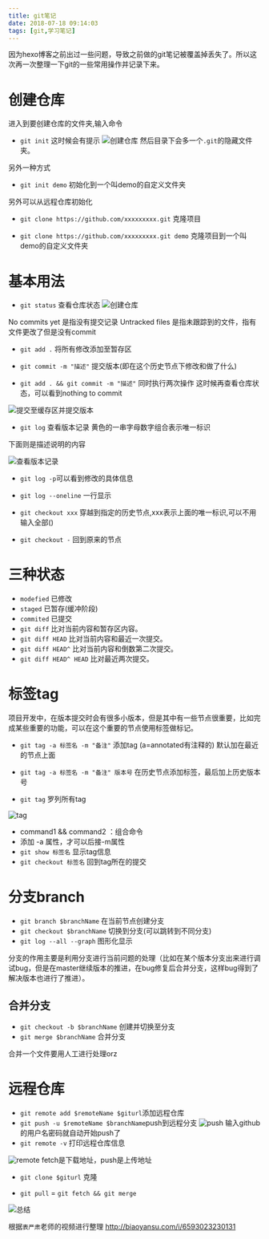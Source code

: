 ```yaml
---
title: git笔记
date: 2018-07-18 09:14:03
tags: [git,学习笔记]
---
```


因为hexo博客之前出过一些问题，导致之前做的git笔记被覆盖掉丢失了。所以这次再一次整理一下git的一些常用操作并记录下来。

# 创建仓库

进入到要创建仓库的文件夹,输入命令
* `git init`
这时候会有提示 ![创建仓库](https://raw.githubusercontent.com/homxuwang/homxuwang.github.io/jekyll/images/git笔记/1.png)
然后目录下会多一个`.git`的隐藏文件夹。

另外一种方式
* `git init demo` 初始化到一个叫demo的自定义文件夹

另外可以从远程仓库初始化
* `git clone https://github.com/xxxxxxxxx.git` 克隆项目

* `git clone https://github.com/xxxxxxxxx.git demo` 克隆项目到一个叫demo的自定义文件夹

# 基本用法

* `git status` 查看仓库状态
![创建仓库](https://raw.githubusercontent.com/homxuwang/homxuwang.github.io/jekyll/images/git笔记/2.png)

No commits yet 是指没有提交记录
Untracked files 是指未跟踪到的文件，指有文件更改了但是没有commit

* `git add .` 将所有修改添加至暂存区

* `git commit -m "描述"`  提交版本(即在这个历史节点下修改和做了什么)

* `git add . && git commit -m "描述"` 同时执行两次操作
这时候再查看仓库状态，可以看到nothing to commit

![提交至缓存区并提交版本](https://raw.githubusercontent.com/homxuwang/homxuwang.github.io/jekyll/images/git笔记/3.png)

* `git log` 查看版本记录
黄色的一串字母数字组合表示唯一标识

下面则是描述说明的内容

![查看版本记录](https://raw.githubusercontent.com/homxuwang/homxuwang.github.io/jekyll/images/git笔记/4.png)

* `git log -p`可以看到修改的具体信息

* `git log --oneline` 一行显示

* `git checkout xxx` 穿越到指定的历史节点,xxx表示上面的唯一标识,可以不用输入全部()

* `git checkout -` 回到原来的节点

# 三种状态

* `modefied` 已修改
* `staged` 已暂存(缓冲阶段)
* `commited` 已提交
* `git diff` 比对当前内容和暂存区内容。
* `git diff HEAD` 比对当前内容和最近一次提交。
* `git diff HEAD^` 比对当前内容和倒数第二次提交。
* `git diff HEAD^ HEAD` 比对最近两次提交。
# 标签tag

项目开发中，在版本提交时会有很多小版本，但是其中有一些节点很重要，比如完成某些重要的功能，可以在这个重要的节点使用标签做标记。

* `git tag -a 标签名 -m "备注"` 添加tag (a=annotated有注释的) 默认加在最近的节点上面

* `git tag -a 标签名 -m "备注" 版本号` 在历史节点添加标签，最后加上历史版本号

* `git tag`  罗列所有tag

![tag](https://raw.githubusercontent.com/homxuwang/homxuwang.github.io/jekyll/images/git笔记/5.png)

* command1 && command2 ：组合命令
* 添加 -a 属性，才可以后接-m属性
* `git show 标签名` 显示tag信息
* `git checkout 标签名` 回到tag所在的提交

# 分支branch

* `git branch $branchName`  在当前节点创建分支
* `git checkout $branchName` 切换到分支(可以跳转到不同分支)
* `git log --all --graph` 图形化显示

分支的作用主要是利用分支进行当前问题的处理（比如在某个版本分支出来进行调试bug，但是在master继续版本的推进，在bug修复后合并分支，这样bug得到了解决版本也进行了推进）。

## 合并分支

* `git checkout -b $branchName` 创建并切换至分支
* `git merge $branchName` 合并分支

合并一个文件要用人工进行处理orz

# 远程仓库

* `git remote add $remoteName $giturl`添加远程仓库
* `git push -u $remoteName $branchName`push到远程分支
![push](https://raw.githubusercontent.com/homxuwang/homxuwang.github.io/jekyll/images/git笔记/7.png)
输入github的用户名密码就自动开始push了
* `git remote -v` 打印远程仓库信息

![remote](https://raw.githubusercontent.com/homxuwang/homxuwang.github.io/jekyll/images/git笔记/6.png)
fetch是下载地址，push是上传地址

* `git clone $giturl` 克隆

* `git pull` = `git fetch && git merge`


![总结](https://raw.githubusercontent.com/homxuwang/homxuwang.github.io/jekyll/images/git笔记/8.png)

根据`表严肃`老师的视频进行整理 http://biaoyansu.com/i/6593023230131